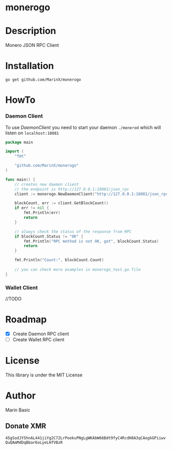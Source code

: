 # monerogo

# Description
Monero JSON RPC Client

# Installation
    go get github.com/MarinX/monerogo

# HowTo

### Daemon Client
To use *DaemonClient* you need to start your daemon `./monerod` which will listen on `localhost:18081`
```go
package main

import (
	"fmt"

	"github.com/MarinX/monerogo"
)

func main() {
	// creates new daemon client
	// the endpoint is http://127.0.0.1:18081/json_rpc
	client := monerogo.NewDaemonClient("http://127.0.0.1:18081/json_rpc")

	blockCount, err := client.GetBlockCount()
	if err != nil {
		fmt.Println(err)
		return
	}

	// always check the status of the response from RPC
	if blockCount.Status != "OK" {
		fmt.Println("RPC method is not OK, got", blockCount.Status)
		return
	}

	fmt.Println("Count:", blockCount.Count)
	
	// you can check more examples in monerogo_test.go file
}
```

### Wallet Client
//TODO

# Roadmap
- [x] Create Daemon RPC client
- [ ] Create Wallet RPC client

# License
This library is under the MIT License

# Author
Marin Basic 

## Donate XMR
`45gSodJY5hnAL441jiYg2C72LrPoekuPNgLgWKAbW66Bdt9fyC4RcdH8A3qCAogkGPiiwvQuQAmMdDqBbar6oLyeLHfVBzR`
